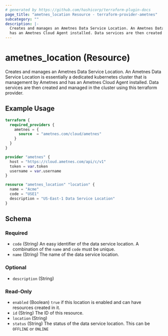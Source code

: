 ```yaml
---
# generated by https://github.com/hashicorp/terraform-plugin-docs
page_title: "ametnes_location Resource - terraform-provider-ametnes"
subcategory: ""
description: |-
  Creates and manages an Ametnes Data Service Location. An Ametnes Data Service Location is essentially a dedicated kubernetes cluster that is management by Ametnes and
  has an Ametnes Cloud Agent installed. Data services are then created and managed in the cluster using this terraform provider.
---
```


# ametnes_location (Resource)

Creates and manages an Ametnes Data Service Location. An Ametnes Data Service Location is essentially a dedicated kubernetes cluster that is management by Ametnes and
has an Ametnes Cloud Agent installed. Data services are then created and managed in the cluster using this terraform provider.

## Example Usage

```terraform
terraform {
  required_providers {
    ametnes = {
      source  = "ametnes.com/cloud/ametnes"
    }
  }
}

provider "ametnes" {
  host = "https://cloud.ametnes.com/api/c/v1"
  token = var.token
  username = var.username
}

resource "ametnes_location" "location" {
  name = "Acme"
  code = "USE1"
  description = "US-East-1 Data Service Location"
}
```

<!-- schema generated by tfplugindocs -->
## Schema

### Required

- `code` (String) An easy identifier of the data service location. A combination of the `name` and `code` must be unique.
- `name` (String) The name of the data service location.

### Optional

- `description` (String)

### Read-Only

- `enabled` (Boolean) `true` if this location is enabled and can have resources created in it.
- `id` (String) The ID of this resource.
- `location` (String)
- `status` (String) The status of the data service location. This can be `OFFLINE` or `ONLINE`



